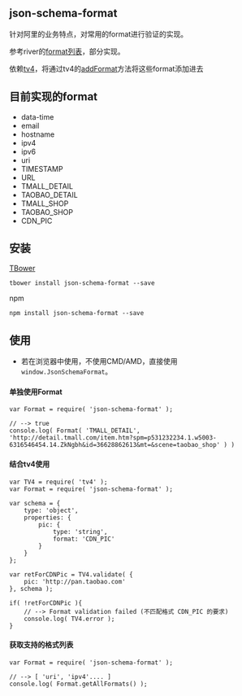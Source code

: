 ## json-schema-format

针对阿里的业务特点，对常用的format进行验证的实现。

参考river的[format列表](http://gitlab.alibaba-inc.com/river/spec/blob/master/JSON-Schema.md#format )，部分实现。

依赖[tv4](https://github.com/geraintluff/tv4)，将通过tv4的[addFormat](https://github.com/geraintluff/tv4#addformatformat-validationfunction)方法将这些format添加进去

## 目前实现的format

- data-time
- email
- hostname
- ipv4
- ipv6
- uri
- TIMESTAMP
- URL
- TMALL_DETAIL
- TAOBAO_DETAIL
- TMALL_SHOP
- TAOBAO_SHOP
- CDN_PIC

## 安装

[TBower](http://bower.fed.taobao.net/#/home)

```
tbower install json-schema-format --save
```

npm

```
npm install json-schema-format --save
```

## 使用

* 若在浏览器中使用，不使用CMD/AMD，直接使用`window.JsonSchemaFormat`。

#### 单独使用Format

```
var Format = require( 'json-schema-format' );

// --> true
console.log( Format( 'TMALL_DETAIL', 'http://detail.tmall.com/item.htm?spm=p531232234.1.w5003-6316546454.14.ZkNgbh&id=36628862613&mt=&scene=taobao_shop' ) )

```

#### 结合tv4使用

```
var TV4 = require( 'tv4' );
var Format = require( 'json-schema-format' );

var schema = {
    type: 'object',
    properties: {
        pic: {
            type: 'string',
            format: 'CDN_PIC'
        }
    }
};

var retForCDNPic = TV4.validate( {
    pic: 'http://pan.taobao.com'
}, schema );

if( !retForCDNPic ){
    // --> Format validation failed (不匹配格式 CDN_PIC 的要求)
    console.log( TV4.error );
}
```

#### 获取支持的格式列表

```
var Format = require( 'json-schema-format' );

// --> [ 'uri', 'ipv4'.... ]
console.log( Format.getAllFormats() );

```